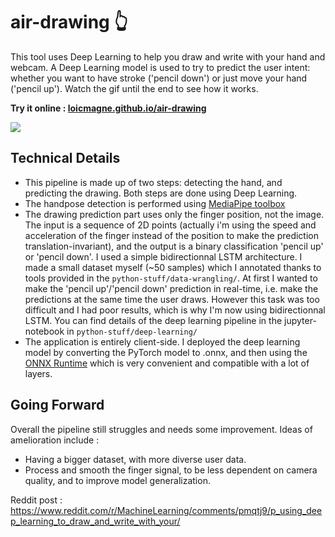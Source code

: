 # air-drawing 👆

This tool uses Deep Learning to help you draw and write with your hand and webcam. A Deep Learning model is used to try to predict the user intent: whether you want to have stroke ('pencil down') or just move your hand ('pencil up'). Watch the gif until the end to see how it works.

**Try it online : [loicmagne.github.io/air-drawing](https://loicmagne.github.io/air-drawing/)**

![](assets/gif.gif)

## Technical Details

- This pipeline is made up of two steps: detecting the hand, and predicting the drawing. Both steps are done using Deep Learning.
- The handpose detection is performed using [MediaPipe toolbox](https://google.github.io/mediapipe/solutions/hands.html)
- The drawing prediction part uses only the finger position, not the image. The input is a sequence of 2D points (actually i'm using the speed and acceleration of the finger instead of the position to make the prediction translation-invariant), and the output is a binary classification 'pencil up' or 'pencil down'. I used a simple bidirectionnal LSTM architecture. I made a small dataset myself (~50 samples) which I annotated thanks to tools provided in the `python-stuff/data-wrangling/`. At first I wanted to make the 'pencil up'/'pencil down' prediction in real-time, i.e. make the predictions at the same time the user draws. However this task was too difficult and I had poor results, which is why I'm now using bidirectionnal LSTM. You can find details of the deep learning pipeline in the jupyter-notebook in `python-stuff/deep-learning/`
- The application is entirely client-side. I deployed the deep learning model by converting the PyTorch model to .onnx, and then using the [ONNX Runtime](https://github.com/microsoft/onnxruntime) which is very convenient and compatible with a lot of layers.

## Going Forward

Overall the pipeline still struggles and needs some improvement. Ideas of amelioration include :
- Having a bigger dataset, with more diverse user data.
- Process and smooth the finger signal, to be less dependent on camera quality, and to improve model generalization.

Reddit post : https://www.reddit.com/r/MachineLearning/comments/pmqtj9/p_using_deep_learning_to_draw_and_write_with_your/

